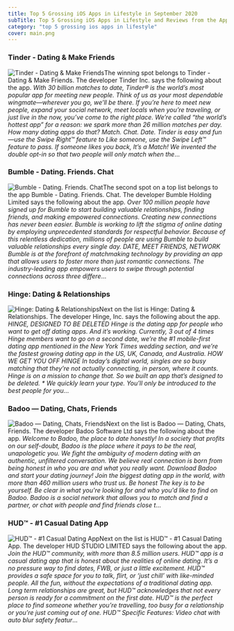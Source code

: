 ```yaml
---
title: Top 5 Grossing iOS Apps in Lifestyle in September 2020
subTitle: Top 5 Grossing iOS Apps in Lifestyle and Reviews from the AppStore in September 2020.
category: "top 5 grossing ios apps in lifestyle"
cover: main.png
---
```


### Tinder - Dating & Make Friends

![Tinder - Dating & Make Friends](https://is5-ssl.mzstatic.com/image/thumb/Purple124/v4/40/12/58/40125852-1169-8c51-70bb-a9a2d4a8b069/AppIcon-0-0-1x_U007emarketing-0-0-0-7-0-0-sRGB-0-0-0-GLES2_U002c0-512MB-85-220-0-0.png/100x100bb.png)The winning spot belongs to Tinder - Dating & Make Friends. The developer Tinder Inc. says the following about the app. _With 30 billion matches to date, Tinder® is the world’s most popular app for meeting new people. Think of us as your most dependable wingmate—wherever you go, we’ll be there. If you’re here to meet new people, expand your social network, meet locals when you’re traveling, or just live in the now, you’ve come to the right place. We’re called “the world’s hottest app” for a reason: we spark more than 26 million matches per day. How many dating apps do that?  Match. Chat. Date. Tinder is easy and fun—use the Swipe Right™ feature to Like someone, use the Swipe Left™ feature to pass. If someone likes you back, It’s a Match! We invented the double opt-in so that two people will only match when the_...

### Bumble - Dating. Friends. Chat

![Bumble - Dating. Friends. Chat](https://is3-ssl.mzstatic.com/image/thumb/Purple114/v4/ca/e2/9d/cae29d8c-b28e-7e6c-b0c0-45da4d800678/AppIcon-0-0-1x_U007emarketing-0-0-0-7-0-0-sRGB-0-0-0-GLES2_U002c0-512MB-85-220-0-0.png/100x100bb.png)The second spot on a top list belongs to the app Bumble - Dating. Friends. Chat. The developer Bumble Holding Limited says the following about the app. _Over 100 million people have signed up for Bumble to start building valuable relationships, finding friends, and making empowered connections.  Creating new connections has never been easier. Bumble is working to lift the stigma of online dating by employing unprecedented standards for respectful behavior. Because of this relentless dedication, millions of people are using Bumble to build valuable relationships every single day.  DATE, MEET FRIENDS, NETWORK  Bumble is at the forefront of matchmaking technology by providing an app that allows users to foster more than just romantic connections. The industry-leading app empowers users to swipe through potential connections across three differe_...

### Hinge: Dating & Relationships

![Hinge: Dating & Relationships](https://is5-ssl.mzstatic.com/image/thumb/Purple124/v4/26/62/99/266299c3-3a5f-0834-b0f1-45dca6c0f016/AppIcon-0-0-1x_U007emarketing-0-0-0-5-0-0-sRGB-0-0-0-GLES2_U002c0-512MB-85-220-0-0.png/100x100bb.png)Next on the list is Hinge: Dating & Relationships. The developer Hinge, Inc. says the following about the app. _HINGE, DESIGNED TO BE DELETED Hinge is the dating app for people who want to get off dating apps. And it’s working. Currently, 3 out of 4 times Hinge members want to go on a second date, we’re the #1 mobile-first dating app mentioned in the New York Times wedding section, and we’re the fastest growing dating app in the US, UK, Canada, and Australia.  HOW WE GET YOU OFF HINGE In today’s digital world, singles are so busy matching that they’re not actually connecting, in person, where it counts. Hinge is on a mission to change that. So we built an app that’s designed to be deleted.  * We quickly learn your type. You’ll only be introduced to the best people for you_...

### Badoo — Dating, Chats, Friends

![Badoo — Dating, Chats, Friends](https://is3-ssl.mzstatic.com/image/thumb/Purple114/v4/34/23/27/342327c1-f622-d6e6-4cfc-8ff976cf420d/AppIcon-0-0-1x_U007emarketing-0-0-0-7-0-0-sRGB-0-0-0-GLES2_U002c0-512MB-85-220-0-0.png/100x100bb.png)Next on the list is Badoo — Dating, Chats, Friends. The developer Badoo Software Ltd says the following about the app. _Welcome to Badoo, the place to date honestly!  In a society that profits on our self-doubt, Badoo is the place where it pays to be the real, unapologetic you. We fight the ambiguity of modern dating with an authentic, unfiltered conversation. We believe real connection is born from being honest in who you are and what you really want.   Download Badoo and start your dating journey! Join the biggest dating app in the world, with more than 460 million users who trust us.  Be honest The key is to be yourself. Be clear in what you're looking for and who you'd like to find on Badoo. Badoo is a social network that allows you to match and find a partner, or chat with people and find friends close t_...

### HUD™ - #1 Casual Dating App

![HUD™ - #1 Casual Dating App](https://is1-ssl.mzstatic.com/image/thumb/Purple124/v4/25/f5/36/25f536e8-721e-251c-ffc3-df80201aacc8/AppIcon-0-1x_U007emarketing-0-7-0-sRGB-85-220.png/100x100bb.png)Next on the list is HUD™ - #1 Casual Dating App. The developer HUD STUDIO LIMITED says the following about the app. _Join the HUD™ community, with more than 8.5 million users.   HUD™ app is a casual dating app that is honest about the realities of online dating.  It’s a no pressure way to find dates, FWB, or just a little excitement. HUD™ provides a safe space for you to talk, flirt, or ‘just chill’ with like-minded people. All the fun, without the expectations of a traditional dating app.   Long term relationships are great, but HUD™ acknowledges that not every person is ready for a commitment on the first date. HUD™ is the perfect place to find someone whether you’re travelling, too busy for a relationship or you’re just coming out of one.   HUD™ Specific Features: Video chat with auto blur safety featur_...

